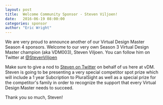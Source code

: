 ```yaml
---
layout: post
title:  Welcome Community Sponsor - Steven Viljoen!
date:   2016-06-19 08:00:00
categories: sponsor
author: "Eric Wright"
---
```

We are very proud to announce another of our Virtual Design Master Season 4 sponsors.  Welcome to our very own Season 3 Virtual Design Master champion (aka VDM003), Steven Viljoen.  You can follow him on Twitter at [@StevenViljoen][steventwitter]

Make sure to give a nod to [Steven on Twitter][steventwitter] on behalf of us here at vDM. Steven is going to be presenting a very special competitor spot prize which will include a 1 year Subcription to PluralSight as well as a special prize for the competitor's family in order to recognize the support that every Virtual Design Master needs to succeed. 

Thank you so much, Steven!  

[steventwitter]:		http://twitter.com/stevenviljoen
